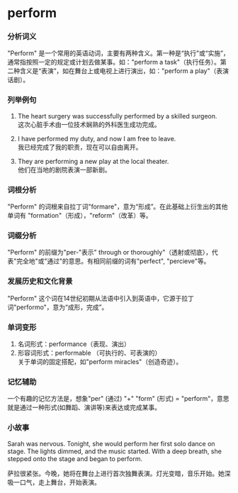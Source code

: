 # perform

### 分析词义

  

"Perform" 是一个常用的英语动词，主要有两种含义。第一种是“执行”或“实施”，通常指按照一定的规定或计划去做某事。如："perform a task"（执行任务）。第二种含义是“表演”，如在舞台上或电视上进行演出，如："perform a play"（表演话剧）。

  

### 列举例句

  

1.  The heart surgery was successfully performed by a skilled surgeon.  
    这次心脏手术由一位技术娴熟的外科医生成功完成。
    
      
    
2.  I have performed my duty, and now I am free to leave.  
    我已经完成了我的职责，现在可以自由离开。
    
      
    
3.  They are performing a new play at the local theater.  
    他们在当地的剧院表演一部新剧。
    
      
    

  

### 词根分析

  

"Perform" 的词根来自拉丁词"formare"，意为“形成”。在此基础上衍生出的其他单词有 "formation"（形成），"reform"（改革）等。

  

### 词缀分析

  

"Perform" 的前缀为"per-"表示" through or thoroughly"（透射或彻底），代表"完全地"或"通过"的意思。有相同前缀的词有"perfect", "percieve"等。

  

### 发展历史和文化背景

  

"Perform" 这个词在14世纪初期从法语中引入到英语中，它源于拉丁词"performo"，意为“成形，完成”。

  

### 单词变形

  

1.  名词形式：performance（表现、演出）
2.  形容词形式：performable （可执行的、可表演的）  
    关于单词的固定搭配，如"perform miracles"（创造奇迹）。

  

### 记忆辅助

  

一个有趣的记忆方法是，想象"per" (通过) "+" "form" (形式) = "perform"，意思就是通过一种形式(如舞蹈、演讲等)来表达或完成某事。

  

### 小故事

  

Sarah was nervous. Tonight, she would perform her first solo dance on stage. The lights dimmed, and the music started. With a deep breath, she stepped onto the stage and began to perform.

  

萨拉很紧张。今晚，她将在舞台上进行首次独舞表演。灯光变暗，音乐开始。她深吸一口气，走上舞台，开始表演。
